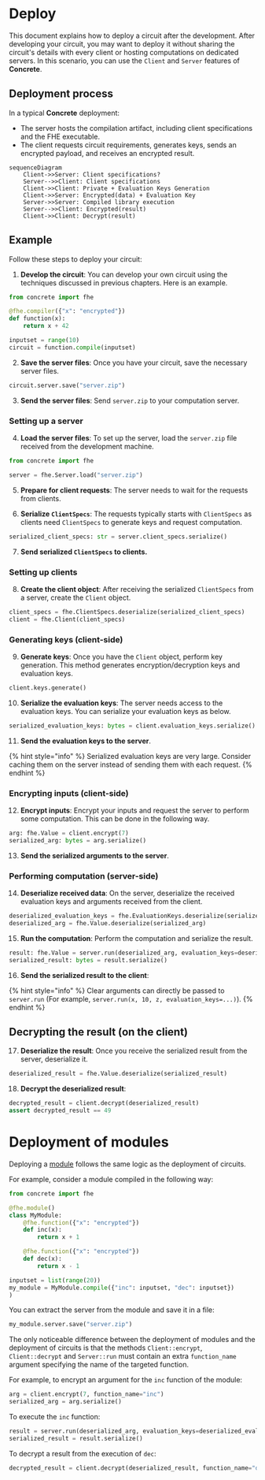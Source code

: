 # Deploy
This document explains how to deploy a circuit after the development. After developing your circuit, you may want to deploy it without sharing the circuit's details with every client or hosting computations on dedicated servers. In this scenario, you can use the `Client` and `Server` features of **Concrete**.

## Deployment process

In a typical **Concrete** deployment:

- The server hosts the compilation artifact, including client specifications and the FHE executable.
- The client requests circuit requirements, generates keys, sends an encrypted payload, and receives an encrypted result.



```mermaid
sequenceDiagram
    Client->>Server: Client specifications?
    Server-->>Client: Client specifications
    Client->>Client: Private + Evaluation Keys Generation
    Client->>Server: Encrypted(data) + Evaluation Key
    Server->>Server: Compiled library execution
    Server-->>Client: Encrypted(result)
    Client->>Client: Decrypt(result)
```

## Example
Follow these steps to deploy your circuit:

1. **Develop the circuit**: You can develop your own circuit using the techniques discussed in previous chapters. Here is an example.

<!--pytest-codeblocks:skip-->
```python
from concrete import fhe

@fhe.compiler({"x": "encrypted"})
def function(x):
    return x + 42

inputset = range(10)
circuit = function.compile(inputset)
```
2. **Save the server files**: Once you have your circuit, save the necessary server files.

<!--pytest-codeblocks:skip-->
```python
circuit.server.save("server.zip")
```

3. **Send the server files**: Send `server.zip` to your computation server.

### Setting up a server

4. **Load the server files**: To set up the server, load the `server.zip` file received from the development machine.


<!--pytest-codeblocks:skip-->
```python
from concrete import fhe

server = fhe.Server.load("server.zip")
```

5. **Prepare for client requests**: The server needs to wait for the requests from clients. 

6. **Serialize `ClientSpecs`**: The requests typically starts with `ClientSpecs` as clients need `ClientSpecs` to generate keys and request computation. 

<!--pytest-codeblocks:skip-->
```python
serialized_client_specs: str = server.client_specs.serialize()
```

7. **Send serialized `ClientSpecs` to clients.**

### Setting up clients

8. **Create the client object**: After receiving the serialized `ClientSpecs` from a server, create the `Client` object.

<!--pytest-codeblocks:skip-->
```python
client_specs = fhe.ClientSpecs.deserialize(serialized_client_specs)
client = fhe.Client(client_specs)
```

### Generating keys (client-side)

9. **Generate keys**: Once you have the `Client` object, perform key generation. This method generates encryption/decryption keys and evaluation keys. 

<!--pytest-codeblocks:skip-->
```python
client.keys.generate()
```


10. **Serialize the evaluation keys**: The server needs access to the evaluation keys. You can serialize your evaluation keys as below.

<!--pytest-codeblocks:skip-->
```python
serialized_evaluation_keys: bytes = client.evaluation_keys.serialize()
```
11. **Send the evaluation keys to the server**.

{% hint style="info" %}
Serialized evaluation keys are very large. Consider caching them on the server instead of sending them with each request.
{% endhint %}

### Encrypting inputs (client-side)

12. **Encrypt inputs**: Encrypt your inputs and request the server to perform some computation. This can be done in the following way.

<!--pytest-codeblocks:skip-->
```python
arg: fhe.Value = client.encrypt(7)
serialized_arg: bytes = arg.serialize()
```

13. **Send the serialized arguments to the server**.

### Performing computation (server-side)

14. **Deserialize received data**: On the server, deserialize the received evaluation keys and arguments received from the client.

<!--pytest-codeblocks:skip-->
```python
deserialized_evaluation_keys = fhe.EvaluationKeys.deserialize(serialized_evaluation_keys)
deserialized_arg = fhe.Value.deserialize(serialized_arg)
```

15. **Run the computation**: Perform the computation and serialize the result.

<!--pytest-codeblocks:skip-->
```python
result: fhe.Value = server.run(deserialized_arg, evaluation_keys=deserialized_evaluation_keys)
serialized_result: bytes = result.serialize()
```

16. **Send the serialized result to the client**: 

{% hint style="info" %}
Clear arguments can directly be passed to `server.run` (For example, `server.run(x, 10, z, evaluation_keys=...)`).
{% endhint %}

## Decrypting the result (on the client)

17. **Deserialize the result**: Once you receive the serialized result from the server, deserialize it.

<!--pytest-codeblocks:skip-->
```python
deserialized_result = fhe.Value.deserialize(serialized_result)
```

18. **Decrypt the deserialized result**:

<!--pytest-codeblocks:skip-->
```python
decrypted_result = client.decrypt(deserialized_result)
assert decrypted_result == 49
```

# Deployment of modules

Deploying a [module](../compilation/composing_functions_with_modules.md) follows the same logic as the deployment of circuits. 

For example, consider a module compiled in the following way:

<!--pytest-codeblocks:skip-->
```python
from concrete import fhe

@fhe.module()
class MyModule:
    @fhe.function({"x": "encrypted"})
    def inc(x):
        return x + 1

    @fhe.function({"x": "encrypted"})
    def dec(x):
        return x - 1

inputset = list(range(20))
my_module = MyModule.compile({"inc": inputset, "dec": inputset})
)
```

You can extract the server from the module and save it in a file:

<!--pytest-codeblocks:skip-->
```python
my_module.server.save("server.zip")
```

The only noticeable difference between the deployment of modules and the deployment of circuits is that the methods `Client::encrypt`, `Client::decrypt` and `Server::run` must contain an extra `function_name` argument specifying the name of the targeted function.

For example, to encrypt an argument for the `inc` function of the module:

<!--pytest-codeblocks:skip-->
```python
arg = client.encrypt(7, function_name="inc")
serialized_arg = arg.serialize()
```

To execute the `inc` function:

<!--pytest-codeblocks:skip-->
```python
result = server.run(deserialized_arg, evaluation_keys=deserialized_evaluation_keys, function_name="inc")
serialized_result = result.serialize()
```

To decrypt a result from the execution of `dec`:

<!--pytest-codeblocks:skip-->
```python
decrypted_result = client.decrypt(deserialized_result, function_name="dec")
```
